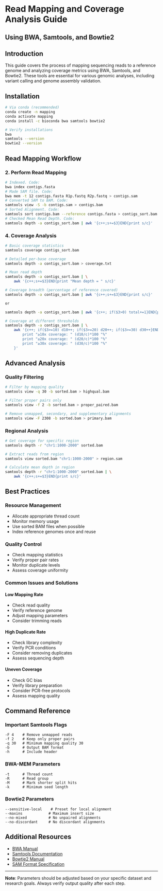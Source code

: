 # Read Mapping and Coverage Analysis Guide
## Using BWA, Samtools, and Bowtie2

## Introduction
This guide covers the process of mapping sequencing reads to a reference genome and analyzing coverage metrics using BWA, Samtools, and Bowtie2. These tools are essential for various genomic analyses, including variant calling and genome assembly validation.

## Installation

```bash
# Via conda (recommended)
conda create -n mapping
conda activate mapping
conda install -c bioconda bwa samtools bowtie2

# Verify installations
bwa
samtools --version
bowtie2 --version
```

## Read Mapping Workflow


### 2. Perform Read Mapping
```bash
# Indexed. Code:
bwa index contigs.fasta
# Made SAM file. Code:
bwa mem -t 12 contigs.fasta R1p.fastq R2p.fastq > contigs.sam 
# Converted SAM to BAM. Code:
samtools view -S -b contigs.sam > contigs.bam
# Sorted Alignment. Code:
samtools sort contigs.bam --reference contigs.fasta > contigs_sort.bam
# Checked Mean Read Depth. Code:
samtools depth -a contigs_sort.bam | awk '{c++;s+=$3}END{print s/c}'
```

### 4. Coverage Analysis

```bash
# Basic coverage statistics
samtools coverage contigs_sort.bam

# Detailed per-base coverage
samtools depth -a contigs_sort.bam > coverage.txt

# Mean read depth
samtools depth -a contigs_sort.bam | \
    awk '{c++;s+=$3}END{print "Mean depth = " s/c}'

# Coverage breadth (percentage of reference covered)
samtools depth -a contigs_sort.bam | awk '{c++;s+=$3}END{print s/c}'

or 

samtools depth -a contigs_sort.bam | awk '{c++; if($3>0) total+=1}END{print (total/c)*100}'

# Coverage at different thresholds
samtools depth -a contigs_sort.bam | \
    awk '{c++; if($3>=10) d10++; if($3>=20) d20++; if($3>=30) d30++}END{
        print "≥10x coverage: " (d10/c)*100 "%"
        print "≥20x coverage: " (d20/c)*100 "%"
        print "≥30x coverage: " (d30/c)*100 "%"
    }'
```

## Advanced Analysis

### Quality Filtering

```bash
# Filter by mapping quality
samtools view -q 30 -b sorted.bam > highqual.bam

# Filter proper pairs only
samtools view -f 2 -b sorted.bam > proper_paired.bam

# Remove unmapped, secondary, and supplementary alignments
samtools view -F 2308 -b sorted.bam > primary.bam
```

### Regional Analysis

```bash
# Get coverage for specific region
samtools depth -r "chr1:1000-2000" sorted.bam

# Extract reads from region
samtools view sorted.bam "chr1:1000-2000" > region.sam

# Calculate mean depth in region
samtools depth -r "chr1:1000-2000" sorted.bam | \
    awk '{c++;s+=$3}END{print s/c}'
```

## Best Practices

### Resource Management
* Allocate appropriate thread count
* Monitor memory usage
* Use sorted BAM files when possible
* Index reference genomes once and reuse

### Quality Control
* Check mapping statistics
* Verify proper pair rates
* Monitor duplicate levels
* Assess coverage uniformity

### Common Issues and Solutions

#### Low Mapping Rate
* Check read quality
* Verify reference genome
* Adjust mapping parameters
* Consider trimming reads

#### High Duplicate Rate
* Check library complexity
* Verify PCR conditions
* Consider removing duplicates
* Assess sequencing depth

#### Uneven Coverage
* Check GC bias
* Verify library preparation
* Consider PCR-free protocols
* Assess mapping quality

## Command Reference

### Important Samtools Flags
```plaintext
-F 4    # Remove unmapped reads
-f 2    # Keep only proper pairs
-q 30   # Minimum mapping quality 30
-b      # Output BAM format
-h      # Include header
```

### BWA-MEM Parameters
```plaintext
-t      # Thread count
-R      # Read group
-M      # Mark shorter split hits
-k      # Minimum seed length
```

### Bowtie2 Parameters
```plaintext
--sensitive-local    # Preset for local alignment
--maxins            # Maximum insert size
--no-mixed          # No unpaired alignments
--no-discordant     # No discordant alignments
```

## Additional Resources

* [BWA Manual](http://bio-bwa.sourceforge.net/bwa.shtml)
* [Samtools Documentation](http://www.htslib.org/doc/samtools.html)
* [Bowtie2 Manual](http://bowtie-bio.sourceforge.net/bowtie2/manual.shtml)
* [SAM Format Specification](https://samtools.github.io/hts-specs/SAMv1.pdf)

---

**Note**: Parameters should be adjusted based on your specific dataset and research goals. Always verify output quality after each step.